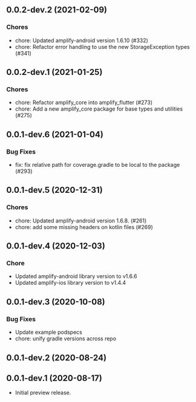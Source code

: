## 0.0.2-dev.2 (2021-02-09)

### Chores

- chore: Updated amplify-android version 1.6.10 (#332)
- chore: Refactor error handling to use the new StorageException types (#341)

## 0.0.2-dev.1 (2021-01-25)

### Chores

- chore: Refactor amplify_core into amplify_flutter (#273)
- chore: Add a new amplify_core package for base types and utilities (#275)

## 0.0.1-dev.6 (2021-01-04)

### Bug Fixes
* fix: fix relative path for coverage.gradle to be local to the package (#293)

## 0.0.1-dev.5 (2020-12-31)

### Chores
* chore: Updated amplify-android version 1.6.8. (#261)
* chore: add some missing headers on kotlin files (#269)

## 0.0.1-dev.4 (2020-12-03)

### Chore

* Updated amplify-android library version to v1.6.6
* Updated amplify-ios library version to v1.4.4

## 0.0.1-dev.3 (2020-10-08)

### Bug Fixes

* Update example podspecs
* chore: unify gradle versions across repo

## 0.0.1-dev.2 (2020-08-24)

## 0.0.1-dev.1 (2020-08-17)

* Initial preview release.
